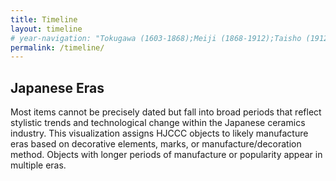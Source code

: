 ```yaml
---
title: Timeline
layout: timeline
# year-navigation: "Tokugawa (1603-1868);Meiji (1868-1912);Taisho (1912-1926);Pre-WWII Showa (1926-1942);Showa (1926-1989)"
permalink: /timeline/
---
```


## Japanese Eras

Most items cannot be precisely dated but fall into broad periods that reflect stylistic trends and technological change within the Japanese ceramics industry.
This visualization assigns HJCCC objects to likely manufacture eras based on decorative elements, marks, or manufacture/decoration method.
Objects with longer periods of manufacture or popularity appear in multiple eras.

